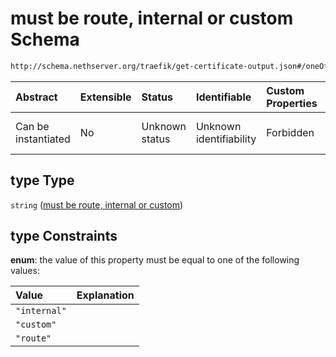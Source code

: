 # must be route, internal or custom Schema

```txt
http://schema.nethserver.org/traefik/get-certificate-output.json#/oneOf/0/properties/type
```



| Abstract            | Extensible | Status         | Identifiable            | Custom Properties | Additional Properties | Access Restrictions | Defined In                                                                                  |
| :------------------ | :--------- | :------------- | :---------------------- | :---------------- | :-------------------- | :------------------ | :------------------------------------------------------------------------------------------ |
| Can be instantiated | No         | Unknown status | Unknown identifiability | Forbidden         | Allowed               | none                | [get-certificate-output.json\*](traefik/get-certificate-output.json "open original schema") |

## type Type

`string` ([must be route, internal or custom](get-certificate-output-oneof-0-properties-must-be-route-internal-or-custom.md))

## type Constraints

**enum**: the value of this property must be equal to one of the following values:

| Value        | Explanation |
| :----------- | :---------- |
| `"internal"` |             |
| `"custom"`   |             |
| `"route"`    |             |
